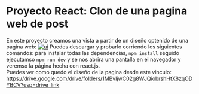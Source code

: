 # Proyecto React: Clon de una pagina web de post

En este proyecto creamos una vista a partir de un diseño optenido de una pagina web:
[![ui](https://cdn.dribbble.com/userupload/5786031/file/original-d3b768e063bfa470c3cbd1a6350545a6.png?compress=1&resize=1024x768&vertical=center "ui")](https://cdn.dribbble.com/userupload/5786031/file/original-d3b768e063bfa470c3cbd1a6350545a6.png?compress=1&resize=1024x768&vertical=center "ui")
Puedes descargar y probarlo corriendo los siguientes comandos:
para instalar todas las dependencias, `npm install` seguido ejecutamso `npm run dev` y se nos abrira una pantalla en el navegador y veremso la página hecha con react.js.
<br>
Puedes ver como quedo el diseño de la pagina desde este vinculo: https://drive.google.com/drive/folders/1MBvljwC02g8WJQiobrshHtX8zqODYBCV?usp=drive_link